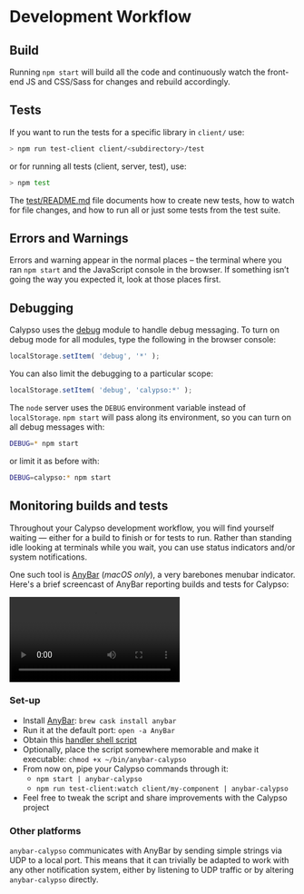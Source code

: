 Development Workflow
====================

## Build

Running `npm start` will build all the code and continuously watch the front-end JS and CSS/Sass for changes and rebuild accordingly.

## Tests

If you want to run the tests for a specific library in `client/` use:

```bash
> npm run test-client client/<subdirectory>/test
```

or for running all tests (client, server, test), use:

```bash
> npm test
```

The [test/README.md](../test/README.md) file documents how to create new tests, how to watch for file changes, and how to run all or just some tests from the test suite.

## Errors and Warnings

Errors and warning appear in the normal places – the terminal where you ran `npm start` and the JavaScript console in the browser. If something isn’t going the way you expected it, look at those places first.

## Debugging

Calypso uses the [debug](https://github.com/visionmedia/debug) module to handle debug messaging. To turn on debug mode for all modules, type the following in the browser console:

```js
localStorage.setItem( 'debug', '*' );
```

You can also limit the debugging to a particular scope:

```js
localStorage.setItem( 'debug', 'calypso:*' );
```

The `node` server uses the `DEBUG` environment variable instead of `localStorage`. `npm start` will pass along its environment, so you can turn on all debug messages with:

```bash
DEBUG=* npm start
```

or limit it as before with:

```bash
DEBUG=calypso:* npm start
```

## Monitoring builds and tests

Throughout your Calypso development workflow, you will find yourself waiting — either for a build to finish or for tests to run. Rather than standing idle looking at terminals while you wait, you can use status indicators and/or system notifications.

One such tool is [AnyBar](https://github.com/tonsky/AnyBar) (_macOS only_), a very barebones menubar indicator. Here's a brief screencast of AnyBar reporting builds and tests for Calypso:

<video src="https://cldup.com/LOqXUo351n.mp4" controls>
<a href="https://cldup.com/LOqXUo351n.mp4">(video)</a>
</video>

### Set-up

- Install [AnyBar](https://github.com/tonsky/AnyBar): `brew cask install anybar`
- Run it at the default port: `open -a AnyBar`
- Obtain this [handler shell script](https://gist.github.com/mcsf/56911ae03c6d87ec61429cefc7707cb7/)
- Optionally, place the script somewhere memorable and make it executable: `chmod +x ~/bin/anybar-calypso`
- From now on, pipe your Calypso commands through it:
  * `npm start | anybar-calypso`
  * `npm run test-client:watch client/my-component | anybar-calypso`
- Feel free to tweak the script and share improvements with the Calypso project

### Other platforms

`anybar-calypso` communicates with AnyBar by sending simple strings via UDP to a local port. This means that it can trivially be adapted to work with any other notification system, either by listening to UDP traffic or by altering `anybar-calypso` directly.
